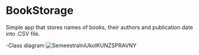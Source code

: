 # BookStorage

Simple app that stores names of books, their authors and publication date into .CSV file.

-Class diagram
![SemeestralniUkolKUNZSPRAVNY](https://github.com/moonleter/BookStorage/assets/106592140/ac8be374-e770-47bc-803c-0bd73f31f822)
